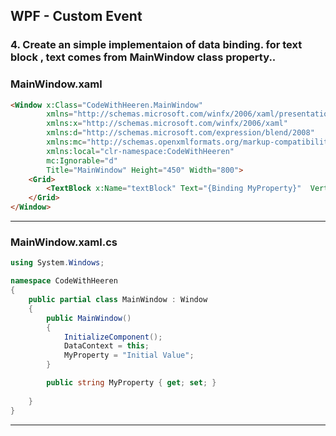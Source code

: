 ## WPF - Custom Event

### 4. Create an simple implementaion of data binding. for text block , text comes from MainWindow class property..

### MainWindow.xaml
```html
<Window x:Class="CodeWithHeeren.MainWindow"
        xmlns="http://schemas.microsoft.com/winfx/2006/xaml/presentation"
        xmlns:x="http://schemas.microsoft.com/winfx/2006/xaml"
        xmlns:d="http://schemas.microsoft.com/expression/blend/2008"
        xmlns:mc="http://schemas.openxmlformats.org/markup-compatibility/2006"
        xmlns:local="clr-namespace:CodeWithHeeren"
        mc:Ignorable="d"
        Title="MainWindow" Height="450" Width="800">
    <Grid>
        <TextBlock x:Name="textBlock" Text="{Binding MyProperty}"  VerticalAlignment="Center" HorizontalAlignment="Center" />
    </Grid>
</Window>


```
---
### MainWindow.xaml.cs

```cs
using System.Windows;

namespace CodeWithHeeren
{
    public partial class MainWindow : Window
    {
        public MainWindow()
        {
            InitializeComponent();
            DataContext = this;
            MyProperty = "Initial Value";
        }

        public string MyProperty { get; set; }
     
    }
}
```
---
